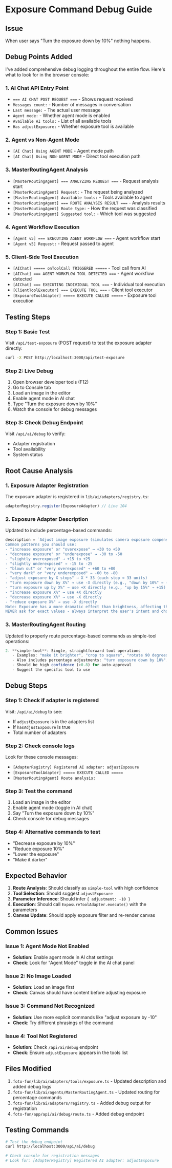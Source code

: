 # Exposure Command Debug Guide

## Issue
When user says "Turn the exposure down by 10%" nothing happens.

## Debug Points Added

I've added comprehensive debug logging throughout the entire flow. Here's what to look for in the browser console:

### 1. AI Chat API Entry Point
- `=== AI CHAT POST REQUEST ===` - Shows request received
- `Messages count:` - Number of messages in conversation
- `Last message:` - The actual user message
- `Agent mode:` - Whether agent mode is enabled
- `Available AI tools:` - List of all available tools
- `Has adjustExposure:` - Whether exposure tool is available

### 2. Agent vs Non-Agent Mode
- `[AI Chat] Using AGENT MODE` - Agent mode path
- `[AI Chat] Using NON-AGENT MODE` - Direct tool execution path

### 3. MasterRoutingAgent Analysis
- `[MasterRoutingAgent] === ANALYZING REQUEST ===` - Request analysis start
- `[MasterRoutingAgent] Request:` - The request being analyzed
- `[MasterRoutingAgent] Available tools:` - Tools available to agent
- `[MasterRoutingAgent] === ROUTE ANALYSIS RESULT ===` - Analysis results
- `[MasterRoutingAgent] Route type:` - How the request was classified
- `[MasterRoutingAgent] Suggested tool:` - Which tool was suggested

### 4. Agent Workflow Execution
- `[Agent v5] === EXECUTING AGENT WORKFLOW ===` - Agent workflow start
- `[Agent v5] Request:` - Request passed to agent

### 5. Client-Side Tool Execution
- `[AIChat] ===== onToolCall TRIGGERED =====` - Tool call from AI
- `[AIChat] === AGENT WORKFLOW TOOL DETECTED ===` - Agent workflow detected
- `[AIChat] === EXECUTING INDIVIDUAL TOOL ===` - Individual tool execution
- `[ClientToolExecutor] === EXECUTE TOOL ===` - Client tool executor
- `[ExposureToolAdapter] ===== EXECUTE CALLED =====` - Exposure tool execution

## Testing Steps

### Step 1: Basic Test
Visit `/api/test-exposure` (POST request) to test the exposure adapter directly:
```bash
curl -X POST http://localhost:3000/api/test-exposure
```

### Step 2: Live Debug
1. Open browser developer tools (F12)
2. Go to Console tab
3. Load an image in the editor
4. Enable agent mode in AI chat
5. Type "Turn the exposure down by 10%"
6. Watch the console for debug messages

### Step 3: Check Debug Endpoint
Visit `/api/ai/debug` to verify:
- Adapter registration
- Tool availability
- System status

## Root Cause Analysis

### 1. Exposure Adapter Registration
The exposure adapter is registered in `lib/ai/adapters/registry.ts`:
```typescript
adapterRegistry.register(ExposureAdapter) // Line 104
```

### 2. Exposure Adapter Description
Updated to include percentage-based commands:
```typescript
description = `Adjust image exposure (simulates camera exposure compensation). You MUST calculate the adjustment value based on user intent.
Common patterns you should use:
- "increase exposure" or "overexpose" → +30 to +50
- "decrease exposure" or "underexpose" → -30 to -50
- "slightly overexposed" → +15 to +25
- "slightly underexposed" → -15 to -25
- "blown out" or "very overexposed" → +60 to +80
- "very dark" or "very underexposed" → -60 to -80
- "adjust exposure by X stops" → X * 33 (each stop ≈ 33 units)
- "turn exposure down by X%" → use -X directly (e.g., "down by 10%" → -10)
- "turn exposure up by X%" → use +X directly (e.g., "up by 15%" → +15)
- "increase exposure X%" → use +X directly 
- "decrease exposure X%" → use -X directly
- "reduce exposure X%" → use -X directly
Note: Exposure has a more dramatic effect than brightness, affecting the entire tonal range.
NEVER ask for exact values - always interpret the user's intent and choose an appropriate value.`
```

### 3. MasterRoutingAgent Routing
Updated to properly route percentage-based commands as simple-tool operations:
```typescript
2. **simple-tool**: Single, straightforward tool operations
   - Examples: "make it brighter", "crop to square", "rotate 90 degrees"
   - Also includes percentage adjustments: "turn exposure down by 10%", "increase brightness by 20%"
   - Should be high confidence (>0.8) for auto-approval
   - Suggest the specific tool to use
```

## Debug Steps

### Step 1: Check if adapter is registered
Visit: `/api/ai/debug` to see:
- If `adjustExposure` is in the adapters list
- If `hasAdjustExposure` is true
- Total number of adapters

### Step 2: Check console logs
Look for these console messages:
- `[AdapterRegistry] Registered AI adapter: adjustExposure`
- `[ExposureToolAdapter] ===== EXECUTE CALLED =====`
- `[MasterRoutingAgent] Route analysis:`

### Step 3: Test the command
1. Load an image in the editor
2. Enable agent mode (toggle in AI chat)
3. Say "Turn the exposure down by 10%"
4. Check console for debug messages

### Step 4: Alternative commands to test
- "Decrease exposure by 10%"
- "Reduce exposure 10%"
- "Lower the exposure"
- "Make it darker"

## Expected Behavior

1. **Route Analysis**: Should classify as `simple-tool` with high confidence
2. **Tool Selection**: Should suggest `adjustExposure`
3. **Parameter Inference**: Should infer `{ adjustment: -10 }`
4. **Execution**: Should call `ExposureToolAdapter.execute()` with the parameters
5. **Canvas Update**: Should apply exposure filter and re-render canvas

## Common Issues

### Issue 1: Agent Mode Not Enabled
- **Solution**: Enable agent mode in AI chat settings
- **Check**: Look for "Agent Mode" toggle in the AI chat panel

### Issue 2: No Image Loaded
- **Solution**: Load an image first
- **Check**: Canvas should have content before adjusting exposure

### Issue 3: Command Not Recognized
- **Solution**: Use more explicit commands like "adjust exposure by -10"
- **Check**: Try different phrasings of the command

### Issue 4: Tool Not Registered
- **Solution**: Check `/api/ai/debug` endpoint
- **Check**: Ensure `adjustExposure` appears in the tools list

## Files Modified
1. `foto-fun/lib/ai/adapters/tools/exposure.ts` - Updated description and added debug logs
2. `foto-fun/lib/ai/agents/MasterRoutingAgent.ts` - Updated routing for percentage commands
3. `foto-fun/lib/ai/adapters/registry.ts` - Added debug output for registration
4. `foto-fun/app/api/ai/debug/route.ts` - Added debug endpoint

## Testing Commands
```bash
# Test the debug endpoint
curl http://localhost:3000/api/ai/debug

# Check console for registration messages
# Look for: [AdapterRegistry] Registered AI adapter: adjustExposure
``` 